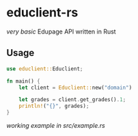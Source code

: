# educlient-rs
*very basic* Edupage API written in Rust

## Usage
```rust
use educlient::Educlient;

fn main() {
    let client = Educlient::new("domain")

    let grades = client.get_grades().1;
    println!("{}", grades);
}
```
*working example in src/example.rs*